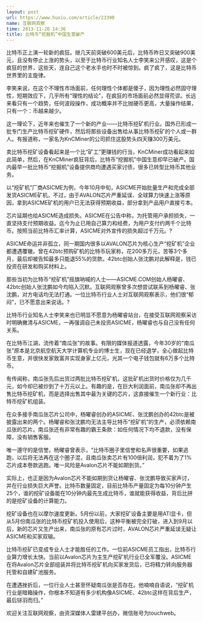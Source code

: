 ```yaml
---
layout: post
url: https://www.huxiu.com/article/23390
name: 互联网观察
time: 2013-11-20 14:36
title: 比特币“挖掘机”中国生意破产
---
```

比特币正上演一轮新的疯狂。继几天前突破600美元后，比特币昨日又突破900美元，且没有停止上涨的势头，以至于比特币行业知名人士李笑来公开感叹，这是个疯狂的世界，这些天，连自己这个老水手也时不时被惊到。疯了疯了，这是比特币世界里的主旋律。

李笑来说，在这个不理性市场面前，任何理性个体都是傻子，因为理性必然固守理性，短期效应下，几乎所有“理性的结论”，在疯狂的市场面前必然显得荒谬。长远来看只有一个趋势，任何波段操作，成功概率并不比抛硬币更高，大量操作结果，只有一个：币越来越少。

这一理论下，近年来也催生了一个新的产业——比特币挖矿机行业。国外已形成一批专门生产比特币挖矿硬件，然后将那些设备出售给从事比特币挖矿的个人或一群人。有报道称，一家名为KnCMiner的公司抓住这股势头四天赚300万美元。

卖比特币挖矿设备看起来是一个比“矿工”更赚钱的行当，KnCMiner成功看起来如此简单，然后，在KnCMiner疯狂背后，比特币“挖掘机”中国生意却早已破产。国内最早一批比特币“挖掘机”设备提供商均遭遇买家讨债，很多已转型比特币其他业务。

以“挖矿机”厂商ASICME为例，今年10月中旬，ASICME开始批量生产和完成全部发货ASICME矿机，不过，由于AVALON芯片严重延误、全球算力快速上涨等原因，拿到ASICME矿机的用户已无法获得预期收益，部分拿到产品用户直接亏本。

芯片延期也给ASICME造成损失。ASICME在公告中称，为托管用户承担损失，一直坚持支付预期收益。迄今为止已用自己算力和经费，为用户支付约两千个比特币。按照当前比特币汇率计算，ASICME对外宣传的损失超过千万元。?

ASICME命运并非孤立，同一期国内很多以AVALON芯片为核心生产“挖矿机”企业都遭遇覆辙。曾在42btc预购矿机的比特币玩家称，花200多万元，苦等3个多月，最后却被告知最多只能退55%的货款。42btc创始人张沈鹏对此解释是，钱已投资在研发和购买材料上。

那些当初为比特币“挖矿机”摇旗呐喊的人士——ASICME.COM创始人杨曜睿、42btc创始人张沈鹏如今均陷入沉默。互联网观察曾多次想尝试联系到杨曜睿、张沈鹏，对方电话均无法打通。一位比特币行业人士对互联网观察表示，他们很“郁闷”，已不愿意出来说话。?

比特币行业知名人士李笑来也已明显不愿意为杨曜睿站台，在接受互联网观察采访时明确撇清与ASICME，一再强调自己未投资ASICME，杨曜睿也与自己没有任何关系。

在比特币江湖，流传着“南瓜张”的故事。有限的媒体报道透露，今年30岁的“南瓜张”原本是北京航空航天大学计算机专业的博士生，现在已经退学，全心做起比特币生意，并很快发家致富并实现身家上亿元，光其一个电子钱包就有6万多个比特币。

有传闻称，南瓜张先后出货过两批比特币挖矿机，这批矿机出货时价格仅为几千元，如今却已被炒到了十万元以上。有趣的是，在巨大利润面前，南瓜张却不再出售比特币挖矿机，而是选择出售其中最为关键的芯片，这直接催生一个新行业：比特币挖矿机组装。

在众多接手南瓜张芯片公司中，杨曜睿创办的ASICME、张沈鹏创办的42btc是被披露出来的两个。杨曜睿和张沈鹏均无法主导比特币“挖矿机”的生产，必须依赖南瓜张的芯片。南瓜张还有非常有趣的霸王条款：如任何情况下均不退款，没有保障，没有销售客服。

唯一遵守的是信誉。杨曜睿曾表示，“比特币圈子里信誉和名声很重要，如果逃跑，以后将无法再在这个圈子混，且南瓜张卖芯片有100倍利润，犯不着为了1%芯片成本卷款逃跑。唯一风险是Avalon芯片不能如期到货。”

实际上，也正是因为Avalon芯片不能如期到货让杨曜睿、张沈鹏导致买家声讨，并在行业损失巨大声誉。比特币数量固定，目前比特币产量固定为每10分钟产生25个，谁的挖矿设备能在10分钟内最先生成比特币，谁就能获得收益，背后比拼的是挖矿设备的计算能力。

挖矿设备也在以摩尔速度更新。5月份以前，大家挖矿设备主要是用ATI显卡，但从5月份南瓜张的比特币挖矿机投入使用后，这种平衡被完全打破，进入到9月以后，新的芯片又生产出来，南瓜张的原有芯片过时，AVALON芯片严重延误无疑让ASICME和买家双输。

比特币挖矿已变成专业人士才能胜任的工作。一位前ASICME员工指出，比特币行业算力增长太快。当前以Avalon芯片为主生产挖矿机行业已全军覆没。ASICME在将Avalon芯片全部组装并将比特币挖矿机向买家发货后，已将精力转向服务器托管和自建矿池服务。

在遭遇挫折后，一位行业人士甚至怀疑南瓜张是否存在。他喃喃自语说，“挖矿机行业是暗箱操作，你根本不知道有多少机构像ASICME、42btc这样在背后生产，最后铩羽而归。”

欢迎关注互联网观察，由资深媒体人雷建平创办，微信账号为touchweb。

